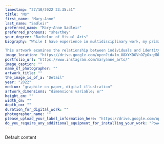 ```yaml
---
timestamp: "27/10/2022 23:35:51"
title: "Ms"
first_name: "Mary-Anne"
last_name: "Sadleir"
preferred_name: "Mary-Anne Sadleir"
preferred_pronouns: "she/they"
your_degree: "Bachelor of Visual Arts"
biography: "While I have experience in multidisciplinary work, my primary practice is painting. My interest is in the human experience, and the way humans interact with both each other and their environment. Although this often includes elements of social justice, in every work I am to reflect the mundanities and authenticities of humanity. 

This artwork examines the relationship between individuals and identity groups, and the limitations of modern conceptions of identity. The artwork challenges the agency of the individual in defining their own identity, in relation to the group. In particular, my artwork studies the experiences of those who live at the intersection of queer sexuality and religious identities. While these two spheres are at the forefront of discussions around identity politics, the assumption remains that they are largely distinct. In my work, I hope to shed light on those individuals whose struggles with identity are likely to be overlooked, and therefore raise questions about other such cases in society."
image_location: "https://drive.google.com/open?id=1m_O8XYKDOVhOZyGxqdDbINy4txH-rSrk"
portfolio_url: "https://www.instagram.com/maryanne_arts/"
image_caption: ""
name_of_photographer: ""
artwork_title: ""
the_image_is_of_a: "Detail"
year: "2022"
medium: "graphite on paper, digital illustration"
artwork_dimensions: "dimensions variable; or"
height_cm: ""
width_cm: ""
depth_cm: ""
duration_for_digital_work: ""
photographer_name: ""
please_upload_your_label_information_here: "https://drive.google.com/open?id=1NZT6Us2F-WhVepvo_oS7XZVry-SrXYII"
do_you_require_any_additional_equipment_for_installing_your_work: "Power outlet, ipads/laptops"
---
```


Default content